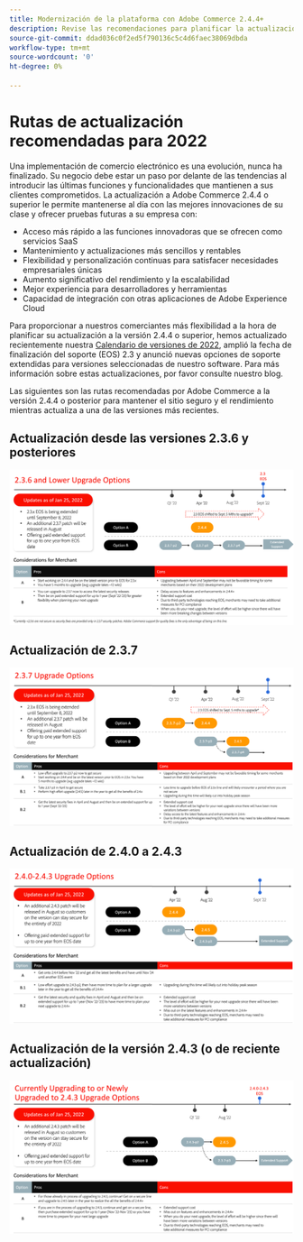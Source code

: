 ```yaml
---
title: Modernización de la plataforma con Adobe Commerce 2.4.4+
description: Revise las recomendaciones para planificar la actualización de Adobe Commerce o Magento Open Source en 2022.
source-git-commit: ddad036c0f2ed5f790136c5c4d6faec38069dbda
workflow-type: tm+mt
source-wordcount: '0'
ht-degree: 0%

---
```



# Rutas de actualización recomendadas para 2022

Una implementación de comercio electrónico es una evolución, nunca ha finalizado. Su negocio debe estar un paso por delante de las tendencias al introducir las últimas funciones y funcionalidades que mantienen a sus clientes comprometidos. La actualización a Adobe Commerce 2.4.4 o superior le permite mantenerse al día con las mejores innovaciones de su clase y ofrecer pruebas futuras a su empresa con:

- Acceso más rápido a las funciones innovadoras que se ofrecen como servicios SaaS
- Mantenimiento y actualizaciones más sencillos y rentables
- Flexibilidad y personalización continuas para satisfacer necesidades empresariales únicas
- Aumento significativo del rendimiento y la escalabilidad
- Mejor experiencia para desarrolladores y herramientas
- Capacidad de integración con otras aplicaciones de Adobe Experience Cloud

Para proporcionar a nuestros comerciantes más flexibilidad a la hora de planificar su actualización a la versión 2.4.4 o superior, hemos actualizado recientemente nuestra [Calendario de versiones de 2022](https://devdocs.magento.com/release/), amplió la fecha de finalización del soporte (EOS) 2.3 y anunció nuevas opciones de soporte extendidas para versiones seleccionadas de nuestro software. Para más información sobre estas actualizaciones, por favor consulte nuestro blog.

Las siguientes son las rutas recomendadas por Adobe Commerce a la versión 2.4.4 o posterior para mantener el sitio seguro y el rendimiento mientras actualiza a una de las versiones más recientes.

## Actualización desde las versiones 2.3.6 y posteriores

![](../../assets/upgrade-guide/2.3.6.png)

## Actualización de 2.3.7

![](../../assets/upgrade-guide/2.3.7.png)

## Actualización de 2.4.0 a 2.4.3

![](../../assets/upgrade-guide/2.4.0-2.4.3.png)

## Actualización de la versión 2.4.3 (o de reciente actualización)

![](../../assets/upgrade-guide/2.4.3.png)

